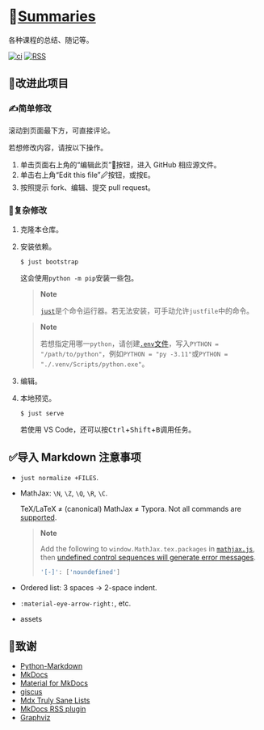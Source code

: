 # 📔[Summaries](https://ydx-2147483647.github.io/summaries/)

各种课程的总结、随记等。

[![ci](https://github.com/YDX-2147483647/summaries/actions/workflows/ci.yml/badge.svg)](https://github.com/YDX-2147483647/summaries/actions/workflows/ci.yml)
[![RSS](https://img.shields.io/badge/RSS-valid-orange?logo=rss)](http://validator.w3.org/feed/check.cgi?url=https%3A//ydx-2147483647.github.io/summaries/feed_rss_updated.xml)

## 🤝改进此项目

### ✍简单修改

滚动到页面最下方，可直接评论。

若想修改内容，请按以下操作。

1. 单击页面右上角的“编辑此页”📝按钮，进入 GitHub 相应源文件。
2. 单击右上角“Edit this file”🖉按钮，或按<kbd>E</kbd>。
3. 按照提示 fork、编辑、提交 pull request。

### 🤖复杂修改

1. 克隆本仓库。

2. 安装依赖。

   ```shell
   $ just bootstrap
   ```

   这会使用`python -m pip`安装一些包。

   > **Note**
   >
   > [`just`](https://just.systems/man/en/chapter_1.html)是个命令运行器。若无法安装，可手动允许`justfile`中的命令。

   > **Note**
   >
   > 若想指定用哪一`python`，请创建[`.env`文件](https://just.systems/man/en/chapter_26.html)，写入`PYTHON = "/path/to/python"`，例如`PYTHON = "py -3.11"`或`PYTHON = "./.venv/Scripts/python.exe"`。

3. 编辑。

4. 本地预览。

   ```shell
   $ just serve
   ```

   若使用 VS Code，还可以按<kbd>Ctrl</kbd>+<kbd>Shift</kbd>+<kbd>B</kbd>调用任务。

## ✅导入 Markdown 注意事项

- `just normalize +FILES`.
- MathJax: `\N`, `\Z`, `\Q`, `\R`, `\C`.

  TeX/LaTeX ≠ (canonical) MathJax ≠ Typora. Not all commands are [supported](https://docs.mathjax.org/en/latest/input/tex/macros/).

  > **Note**
  >
  > Add the following to `window.MathJax.tex.packages` in [`mathjax.js`](./docs/javascripts/mathjax.js), then [undefined control sequences will generate error messages](https://docs.mathjax.org/en/latest/input/tex/extensions/noundefined.html).
  >
  > ```javascript
  > '[-]': ['noundefined']
  > ```

- Ordered list: 3 spaces → 2-space indent.
- `:material-eye-arrow-right:`, etc.
- assets

## 🌟致谢

- [Python-Markdown](https://python-markdown.github.io/)
- [MkDocs](https://www.mkdocs.org/)
- [Material for MkDocs](https://squidfunk.github.io/mkdocs-material/)
- [giscus](https://giscus.app/)
- [Mdx Truly Sane Lists](https://github.com/radude/mdx_truly_sane_lists)
- [MkDocs RSS plugin](https://guts.github.io/mkdocs-rss-plugin/)
- [Graphviz](https://www.graphviz.org/)
